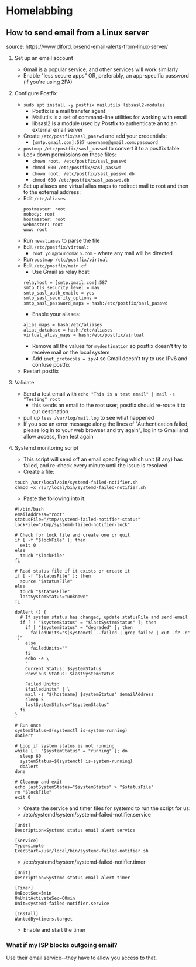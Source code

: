 # Homelabbing
## How to send email from a Linux server

source: https://www.dlford.io/send-email-alerts-from-linux-server/

1. Set up an email account 
    * Gmail is a popular service, and other services will work similarly
    * Enable "less secure apps" OR, preferably, an app-specific password (if you're using 2FA)
    
2. Configure Postfix
    * `sudo apt install -y postfix mailutils libsasl2-modules`
        * Postfix is a mail transfer agent
        * Mailutils is a set of command-line utilities for working with email
        * libsasl2 is a module used by Postfix to authenticate an to an external email server
    * Create `/etc/postfix/sasl_passwd` and add your credentials:
        * `[smtp.gmail.com]:587 username@gmail.com:password`
    * `postmap /etc/postfix/sasl_passwd` to convert it to a postfix table
    * Lock down permissions on these files:
        * `chown root. /etc/postfix/sasl_passwd`
        * `chmod 600 /etc/postfix/sasl_passwd`
        * `chown root. /etc/postfix/sasl_passwd.db`
        * `chmod 600 /etc/postfix/sasl_passwd.db`
    * Set up aliases and virtual alias maps to redirect mail to root and then to the external address:
    * Edit `/etc/aliases`
        ```
        postmaster: root
        nobody: root
        hostmaster: root
        webmaster: root
        www: root
        ```
    * Run `newaliases` to parse the file
    * Edit `/etc/postfix/virtual`:
        * `root you@yourdomain.com` - where any mail will be directed
    * Run `postmap /etc/postfix/virtual`
    * Edit `/etc/postfix/main.cf`
        * Use Gmail as relay host:
        ```
        relayhost = [smtp.gmail.com]:587
        smtp_tls_security_level = may
        smtp_sasl_auth_enable = yes
        smtp_sasl_security_options =
        smtp_sasl_password_maps = hash:/etc/postfix/sasl_passwd
        ```
        * Enable your aliases:
        ```
        alias_maps = hash:/etc/aliases
        alias_database = hash:/etc/aliases
        virtual_alias_maps = hash:/etc/postfix/virtual
        ```
        * Remove all the values for `mydestination` so postfix doesn't try to receive mail on the local system
        * Add `inet_protocols = ipv4` so Gmail doesn't try to use IPv6 and confuse postfix
    * Restart postfix

3. Validate
    * Send a test email with `echo "This is a test email" | mail -s "Testing" root`
        * this sends an email to the root user; postfix should re-route it to our destination
   * pull up `less /var/log/mail.log` to see what happened
   * If you see an error message along the lines of "Authentication failed, please log in to your web browser and try again", log in to Gmail and allow access, then test again

4. Systemd monitoring script
    * This script will send off an email specifying which unit (if any) has failed, and re-check every minute until the issue is resolved
    * Create a file:
    ```
    touch /usr/local/bin/systemd-failed-notifier.sh
    chmod +x /sur/local/bin/systemd-failed-notifier.sh
    ```
    * Paste the following into it:
    ```
    #!/bin/bash
    emailAddress="root"
    statusFile="/tmp/systemd-failed-notifier-status"
    lockFile="/tmp/systemd-failed-notifier-lock"
    
    # Check for lock file and create one or quit
    if [ -f "$lockFile" ]; then
      exit 0
    else
      touch "$lockFile"
    fi
    
    # Read status file if it exists or create it
    if [ -f "$statusFile" ]; then
      source "$statusFile"
    else
      touch "$statusFile"
      lastSystemStatus="unknown"
    fi
    
    doAlert () {
      # If system status has changed, update statusFile and send email
      if [ ! "$systemStatus" = "$lastSystemStatus" ]; then
        if [ "$systemStatus" = "degraded" ]; then
          failedUnits="$(systemctl --failed | grep failed | cut -f2 -d' ')"
        else
          failedUnits=""
        fi
        echo -e \
        "
        Current Status: $systemStatus
        Previous Status: $lastSystemStatus
    
        Failed Units:
        $failedUnits" | \
        mail -s "$(hostname) $systemStatus" $emailAddress
        sleep 5
        lastSystemStatus="$systemStatus"
      fi
    }
    
    # Run once
    systemStatus=$(systemctl is-system-running)
    doAlert
    
    # Loop if system status is not running
    while [ ! "$systemStatus" = "running" ]; do
      sleep 60
      systemStatus=$(systemctl is-system-running)
      doAlert
    done
    
    # Cleanup and exit
    echo lastSystemStatus="$systemStatus" > "$statusFile"
    rm "$lockFile"
    exit 0
    ```
    * Create the service and timer files for systemd to run the script for us:
    * /etc/systemd/system/systemd-failed-notifier.service
    ```
    [Unit]
    Description=Systemd status email alert service

    [Service]
    Type=simple
    ExecStart=/usr/local/bin/systemd-failed-notifier.sh
    ```
    * /etc/systemd/system/systemd-failed-notifier.timer
    ```
    [Unit]
    Description=Systemd status email alert timer

    [Timer]
    OnBootSec=5min
    OnUnitActivateSec=60min
    Unit=systemd-failed-notifier.service

    [Install]
    WantedBy=timers.target
    ```
    * Enable and start the timer

### What if my ISP blocks outgoing email?
Use their email service--they have to allow you access to that. 
